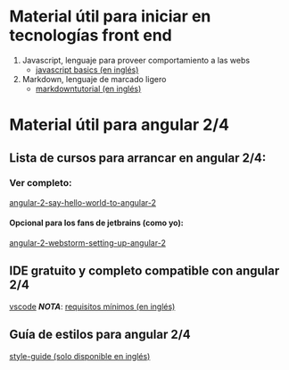 # Material útil para iniciar en tecnologías front end
1. Javascript, lenguaje para proveer comportamiento a las webs
    * [javascript basics (en inglés)][6]
2. Markdown, lenguaje de marcado ligero
    * [markdowntutorial (en inglés)][7]

# Material útil para angular 2/4  

## Lista de cursos para arrancar en angular 2/4:

### Ver completo:
[angular-2-say-hello-world-to-angular-2][4]

#### Opcional para los fans de jetbrains (como yo):
[angular-2-webstorm-setting-up-angular-2][3]

## IDE gratuito y completo compatible con angular 2/4
[vscode][2]
***NOTA***: [requisitos mínimos (en inglés)][5]

## Guía de estilos para angular 2/4
[style-guide (solo disponible en inglés)][1]


[1]: https://angular.io/docs/ts/latest/guide/style-guide.html
[2]: https://code.visualstudio.com/
[3]: https://egghead.io/lessons/angular-2-webstorm-setting-up-angular-2
[4]: https://egghead.io/lessons/angular-2-say-hello-world-to-angular-2
[5]: https://code.visualstudio.com/docs/supporting/requirements
[6]: https://www.udacity.com/course/javascript-basics--ud804
[7]: http://www.markdowntutorial.com/